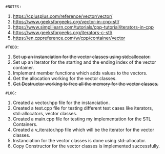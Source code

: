 `#NOTES:`

1. https://cplusplus.com/reference/vector/vector/
2. https://www.geeksforgeeks.org/vector-in-cpp-stl/
3. https://www.simplilearn.com/tutorials/cpp-tutorial/iterators-in-cpp
4. https://www.geeksforgeeks.org/iterators-c-stl/
5. https://en.cppreference.com/w/cpp/container/vector

`#TODO:`

1. ~~Set up an instanciation for the vector classes using std::allocator.~~
2. Set up an Iterator for the starting and the ending index of the vector container.
3. Implement member functions which adds values to the vectors.
4. Get the allocation working for the vector classes.
5. ~~Get Destructor working to free all the memory for the vector classes.~~

`#LOG:`
1. Created a vector.hpp file for the instanciation.
2. Created a test.cpp file for testing different test cases like iterators, std::allocators, vector classes.
3. Created a main.cpp file for testing my implementation for the STL Containers.
4. Created a v_iterator.hpp file which will be the iterator for the vector classes.
5. Instanciation for the vector classes is done using std::allocator.
6. Copy Constructor for the vector classes is implemented successfully.